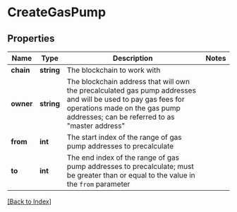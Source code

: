 # CreateGasPump

## Properties

Name | Type | Description | Notes
------------ | ------------- | ------------- | -------------
**chain** | **string** | The blockchain to work with |
**owner** | **string** | The blockchain address that will own the precalculated gas pump addresses and will be used to pay gas fees for operations made on the gas pump addresses; can be referred to as "master address" |
**from** | **int** | The start index of the range of gas pump addresses to precalculate |
**to** | **int** | The end index of the range of gas pump addresses to precalculate; must be greater than or equal to the value in the <code>from</code> parameter |

[[Back to Index]](../index.md)
